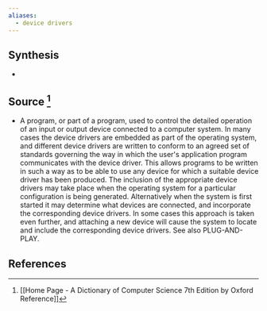 ```yaml
---
aliases:
  - device drivers
---
```

## Synthesis
- 
## Source [^1]
- A program, or part of a program, used to control the detailed operation of an input or output device connected to a computer system. In many cases the device drivers are embedded as part of the operating system, and different device drivers are written to conform to an agreed set of standards governing the way in which the user's application program communicates with the device driver. This allows programs to be written in such a way as to be able to use any device for which a suitable device driver has been produced. The inclusion of the appropriate device drivers may take place when the operating system for a particular configuration is being generated. Alternatively when the system is first started it may determine what devices are connected, and incorporate the corresponding device drivers. In some cases this approach is taken even further, and attaching a new device will cause the system to locate and include the corresponding device drivers. See also PLUG-AND-PLAY.
## References

[^1]: [[Home Page - A Dictionary of Computer Science 7th Edition by Oxford Reference]]